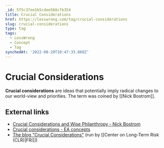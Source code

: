 ```yaml
---
_id: 5f5c37ee1b5cdee568cfb354
title: Crucial Considerations
href: https://lesswrong.com/tag/crucial-considerations
slug: crucial-considerations
type: tag
tags:
  - LessWrong
  - Concept
  - Tag
synchedAt: '2022-08-29T10:47:33.860Z'
---
```

# Crucial Considerations

**Crucial considerations** are ideas that potentially imply radical changes to our world-view and priorities. The term was coined by [[Nick Bostrom]].

## External links

- [Crucial Considerations and Wise Philanthropy - Nick Bostrom](http://www.stafforini.com/blog/bostrom/)
- [Crucial considerations - EA concepts](https://concepts.effectivealtruism.org/concepts/the-importance-of-crucial-considerations/)
- [The blog "Crucial Considerations"](http://crucialconsiderations.org/about/) (run by [[Center on Long-Term Risk (CLR)|FRI]])